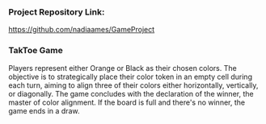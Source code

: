### Project Repository Link:

https://github.com/nadiaames/GameProject

### TakToe Game

Players represent either Orange or Black as their chosen colors. The objective is to strategically place their color token in an empty cell during each turn, aiming to align three of their colors either horizontally, vertically, or diagonally. 
The game concludes with the declaration of the winner, the master of color alignment. If the board is full and there's no winner, the game ends in a draw. 
